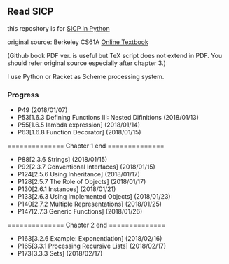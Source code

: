 ## Read SICP

this repository is for [SICP in Python](https://www.gitbook.com/book/wizardforcel/sicp-in-python/details)

original source: Berkeley CS61A [Online Textbook](http://www-inst.eecs.berkeley.edu/~cs61a/sp12/book/)

(Github book PDF ver. is useful but TeX script does not extend in PDF. You should refer original source especially after chapter 3.)

I use Python or Racket as Scheme processing system.

### Progress

- P49 (2018/01/07)
- P53[1.6.3 Defining Functions III: Nested Difinitions (2018/01/13)
- P55[1.6.5 lambda expression] (2018/01/14)
- P63[1.6.8 Function Decorator] (2018/01/15)

============== Chapter 1 end ==============

- P88[2.3.6 Strings] (2018/01/15)
- P92[2.3.7 Conventional Interfaces] (2018/01/15)
- P124[2.5.6 Using Inheritance] (2018/01/17)
- P128[2.5.7 The Role of Objects] (2018/01/17)
- P130[2.6.1 Instances] (2018/01/21)
- P133[2.6.3 Using Implemented Objects] (2018/01/23)
- P140[2.7.2 Multiple Representations] (2018/01/25)
- P147[2.7.3 Generic Functions] (2018/01/26)

============== Chapter 2 end ==============

- P163[3.2.6 Example: Exponentiation] (2018/02/16)
- P165[3.3.1 Processing Recursive Lists] (2018/02/17)
- P173[3.3.3 Sets] (2018/02/17)
